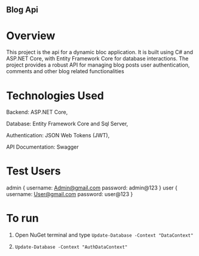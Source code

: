 ## Blog Api

# Overview 

This project is the api for a dynamic bloc application. It is built using C# and ASP.NET Core, with Entity Framework Core for database interactions.
The project provides a robust API for managing blog posts user authentication, comments and other blog related functionalities

# Technologies Used 

Backend: ASP.NET Core,

Database: Entity Framework Core and Sql Server,

Authentication: JSON Web Tokens (JWT),

API Documentation: Swagger

# Test Users
admin { username: Admin@gmail.com
        password: admin@123
        }
user { username: User@gmail.com
        password: user@123
        }        
        

# To run

1. Open NuGet terminal and type ```Update-Database -Context "DataContext" ```

2. ```Update-Database -Context "AuthDataContext" ```
